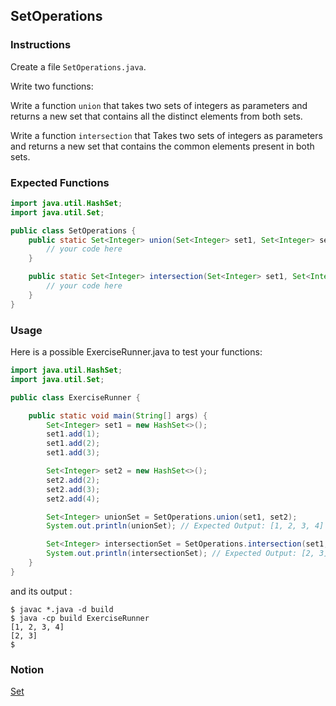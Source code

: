 ## SetOperations

### Instructions

Create a file `SetOperations.java`.

Write two functions:

Write a function `union` that takes two sets of integers as parameters and returns a new set that contains all the distinct elements from both sets.

Write a function `intersection` that Takes two sets of integers as parameters and returns a new set that contains the common elements present in both sets.

### Expected Functions

```java
import java.util.HashSet;
import java.util.Set;

public class SetOperations {
    public static Set<Integer> union(Set<Integer> set1, Set<Integer> set2) {
        // your code here
    }

    public static Set<Integer> intersection(Set<Integer> set1, Set<Integer> set2) {
        // your code here
    }
}
```

### Usage

Here is a possible ExerciseRunner.java to test your functions:

```java
import java.util.HashSet;
import java.util.Set;

public class ExerciseRunner {

    public static void main(String[] args) {
        Set<Integer> set1 = new HashSet<>();
        set1.add(1);
        set1.add(2);
        set1.add(3);

        Set<Integer> set2 = new HashSet<>();
        set2.add(2);
        set2.add(3);
        set2.add(4);

        Set<Integer> unionSet = SetOperations.union(set1, set2);
        System.out.println(unionSet); // Expected Output: [1, 2, 3, 4]

        Set<Integer> intersectionSet = SetOperations.intersection(set1, set2);
        System.out.println(intersectionSet); // Expected Output: [2, 3]
    }
}
```

and its output :

```shell
$ javac *.java -d build
$ java -cp build ExerciseRunner
[1, 2, 3, 4]
[2, 3]
$
```

### Notion

[Set](https://docs.oracle.com/en/java/javase/17/docs/api/java.base/java/util/List.html)
